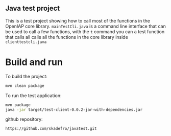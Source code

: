 ## Java test project
This is a test project showing how to call most of the functions in the OpenIAP core library.
`mainTestCli.java` is a command line interface that can be used to call a few functions, with the `t` command you can a test function that calls all calls all the functions in the core library inside `clienttestcli.java`

# Build and run

To build the project:
```bash
mvn clean package
```

To run the test application:
```bash
mvn package
java -jar target/test-client-0.0.2-jar-with-dependencies.jar
```
github repository:
```
https://github.com/skadefro/javatest.git
```